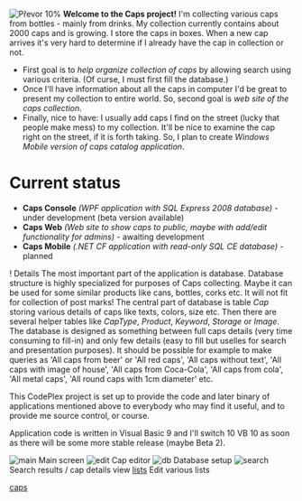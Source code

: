 ![Převor 10%](https://download-codeplex.sec.s-msft.com/Download?ProjectName=caps&DownloadId=82319&Build=21031)
**Welcome to the Caps project!**
I'm collecting various caps from bottles - mainly from drinks. My collection currently contains about 2000 caps and is growing. I store the caps in boxes. When a new cap arrives it's very hard to determine if I already have the cap in collection or not.
* First goal is to *help organize collection of caps* by allowing search using various criteria. (Of curse, I must first fill the database.)
* Once I'll have information about all the caps in computer I'd be great to present my collection to entire world. So, second goal is *web site of the caps collection*.
* Finally, nice to have: I usually add caps I find on the street (lucky that people make mess) to my collection. It'll be nice to examine the cap right on the street, if it is forth taking. So, I plan to create *Windows Mobile version of caps catalog application*.

# Current status
* **Caps Console** _(WPF application with SQL Express 2008 database)_ - under development (beta version available)
* **Caps Web** _(Web site to show caps to public, maybe with add/edit functionality for admins)_ - awaiting development
* **Caps Mobile** _(.NET CF application with read-only SQL CE database)_ - planned

! Details
The most important part of the application is database. Database structure is highly specialized for purposes of Caps collecting. Maybe it can be used for some similar products like cans, bottles, corks etc. It will not fit for collection of post marks!
The central part of database is table _Cap_ storing various details of caps like texts, colors, size etc. Then there are several helper tables like _CapType_, _Product_, _Keyword_, _Storage_ or _Image_. The database is designed as something between full caps details (very time consuming to fill-in) and only few details (easy to fill but uselles for search and presentation purposes). It should be possible for example to make queries as 'All caps from beer' or 'All red caps', 'All caps without text', 'All caps with image of house', 'All caps from Coca-Cola', 'All caps from cola', 'All metal caps', 'All round caps with 1cm diameter' etc.

This CodePlex project is set up to provide the code and later binary of applications mentioned above to everybody who may find it useful, and to provide me source control, or course.

Application code is written in Visual Basic 9 and I'll switch 10 VB 10 as soon as there will be some more stable release (maybe Beta 2).

![main](http://download-codeplex.sec.s-msft.com/Download?ProjectName=Caps&DownloadId=87872)
Main screen
![edit](http://download-codeplex.sec.s-msft.com/Download?ProjectName=Caps&DownloadId=87870)
Cap editor
![db](http://download-codeplex.sec.s-msft.com/Download?ProjectName=Caps&DownloadId=87869)
Database setup
![search](http://download-codeplex.sec.s-msft.com/Download?ProjectName=Caps&DownloadId=87873)
Search results / cap details view
[lists](http://download-codeplex.sec.s-msft.com/Download?ProjectName=Caps&DownloadId=87871)
Edit various lists

[caps](http://download-codeplex.sec.s-msft.com/Download?ProjectName=Caps&DownloadId=82318)

